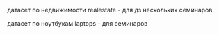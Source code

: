 датасет по недвижимости realestate - для дз нескольких семинаров

датасет по ноутбукам laptops - для семинаров
